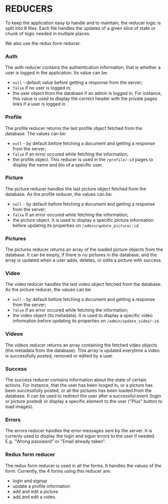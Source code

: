 REDUCERS
========

To keep the application easy to handle and to maintain, the reducer logic is split into 8 files. Each file handles the updates of a given slice of state or chunk of logic needed in multiple places.

We also use the redux form reducer.

### Auth
The auth reducer contains the authentication information, that is whether a user is logged in the application. Its value can be:
  - `null` - default value before getting a response from the server;
  - `false` if no user is logged in;
  - the user object from the database if an admin is logged in.
For instance, this value is used to display the correct header with the private pages links if a user is logged in .

### Profile
The profile reducer returns the last profile object fetched from the database. The values can be:
  - `null` - by default before fetching a document and getting a response from the server;
  - `false` if an error occured while fetching the information;
  - the profile object.
This reducer is used in the `/profile/:id` pages to display the name and bio of a specific user.

### Picture
The picture reducer handles the last picture object fetched from the database. As the profile reducer, the values can be:
- `null` - by default before fetching a document and getting a response from the server;
- `false` if an error occured while fetching the information;
- the picture object.
It is used to display a specific picture information before updating its properties on `/admin/update_picture/:id`.

### Pictures
The pictures reducer returns an array of the loaded picture objects from the database. It can be empty, if there is no pictures in the database, and the array is updated when a user adds, deletes, or edits a picture with success.

### Video
The video reducer handles the last video object fetched from the database. As the picture reducer, the values can be:
- `null` - by default before fetching a document and getting a response from the server;
- `false` if an error occured while fetching the information;
- the video object (its metadata).
It is used to display a specific video information before updating its properties on `/admin/update_video/:id`.

### Videos
The videos reducer returns an array containing the fetched video objects (the metadata from the database). This array is updated everytime a video is successfully posted, removed or edited by a user.

### Success
The success reducer contains information about the state of certain actions. For instance, that the user has been looged in, or a picture has been successfully posted, or all the pictures has been loaded from the database. It can be used to redirect the user after a successful event (login or picture posted) or display a specific element to the user ("Plus" button to load images).

### Errors
The errors reducer handles the error messages sent by the server. It is currenly used to display the login and sigun errors to the user if needed. E.g. "Wrong password" or "Email already taken".

### Redux form reducer

The redux form reducer is used in all the forms. It handles the values of the form. Currently, the 4 forms using this reducer are:
  - login and signup
  - update a profile information
  - add and edit a picture
  - add and edit a video.
